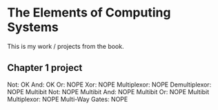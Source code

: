 # The Elements of Computing Systems
This is my work / projects from the book.

## Chapter 1 project
Not: OK
And: OK
Or: NOPE
Xor: NOPE
Multiplexor: NOPE
Demultiplexor: NOPE
Multibit Not: NOPE
Multibit And: NOPE
Multibit Or: NOPE
Multibit Multiplexor: NOPE
Multi-Way Gates: NOPE
